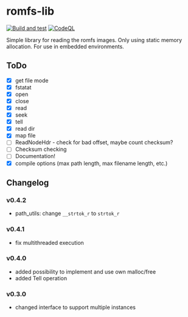 # romfs-lib

[![Build and test](https://github.com/mek-x/romfs-lib/actions/workflows/cmake.yml/badge.svg)](https://github.com/mek-x/romfs-lib/actions/workflows/cmake.yml)
[![CodeQL](https://github.com/mek-x/romfs-lib/actions/workflows/codeql-analysis.yml/badge.svg)](https://github.com/mek-x/romfs-lib/actions/workflows/codeql-analysis.yml)

Simple library for reading the romfs images. Only using static memory allocation. For use in embedded environments.

## ToDo

- [x] get file mode
- [x] fstatat
- [x] open
- [x] close
- [x] read
- [x] seek
- [x] tell
- [x] read dir
- [x] map file
- [ ] ReadNodeHdr - check for bad offset, maybe count checksum?
- [ ] Checksum checking
- [ ] Documentation!
- [x] compile options (max path length, max filename length, etc.)

## Changelog

### v0.4.2

- path_utils: change `__strtok_r` to `strtok_r`

### v0.4.1

- fix multithreaded execution

### v0.4.0

- added possibility to implement and use own malloc/free
- added Tell operation

### v0.3.0

- changed interface to support multiple instances
